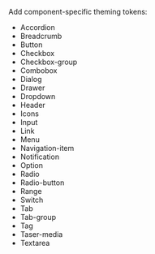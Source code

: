 ---
---

Add component-specific theming tokens:

- Accordion
- Breadcrumb
- Button
- Checkbox
- Checkbox-group
- Combobox
- Dialog
- Drawer
- Dropdown
- Header
- Icons
- Input
- Link
- Menu
- Navigation-item
- Notification
- Option
- Radio
- Radio-button
- Range
- Switch
- Tab
- Tab-group
- Tag
- Taser-media
- Textarea
